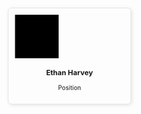 <style>
    @media (max-width: 768px) {
        .person {
            flex: 1 1 100%;
        }
    }
    @media (min-width: 769px) {
        .person {
            flex: 1 1 calc(33.333% - 20px);
        }
    }
    .container .people {
        display: flex;
        flex-wrap: wrap;
        gap: 20px;
    }
    .person {
        border: 1px solid #ddd;
        border-radius: 8px;
        padding: 15px;
        width: 250px;
        text-align: center;
        box-shadow: 2px 2px 8px rgba(0, 0, 0, 0.1);
    }
</style>

<div class="container people">
    <div class="person">
        <div class="placeholder" style="background-color: #000; width: 100px; height: 100px;"></div>
        <h3>Ethan Harvey</h3>
        <p>Position</p>
    </div>
</div>